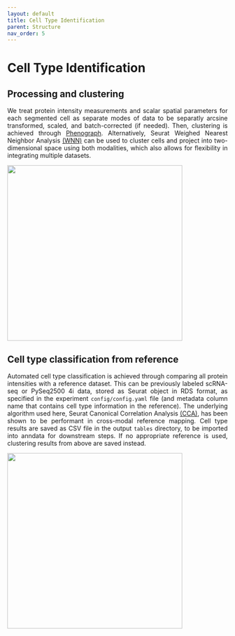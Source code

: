 ```yaml
---
layout: default
title: Cell Type Identification
parent: Structure 
nav_order: 5
---
```

# Cell Type Identification
## Processing and clustering
<p align="justify">
We treat protein intensity measurements and scalar spatial parameters for each segmented cell as separate modes of data to be separatly arcsine transformed, scaled, and batch-corrected (if needed). Then, clustering is achieved through <a href="https://github.com/jacoblevine/PhenoGraph">Phenograph</a>. Alternatively, Seurat Weighed Nearest Neighbor Analysis <a href="https://satijalab.org/seurat/articles/weighted_nearest_neighbor_analysis.html">(WNN)</a> can be used to cluster cells and project into two-dimensional space using both modalities, which also allows for flexibility in integrating multiple datasets.
</p>
<img src="https://user-images.githubusercontent.com/22802886/189948188-03549a59-da7b-404b-a429-f130dcc439ef.png" width="400">
                                                                                                                           
## Cell type classification from reference
<p align="justify">
Automated cell type classification is achieved through comparing all protein intensities with a reference dataset. This can be previously labeled scRNA-seq or PySeq2500 4i data, stored as Seurat object in RDS format, as specified in the experiment <code>config/config.yaml</code> file (and metadata column name that contains cell type information in the reference). The underlying algorithm used here, Seurat Canonical Correlation Analysis <a href="https://satijalab.org/seurat/reference/runcca">(CCA)</a>, has been shown to be performant in cross-modal reference mapping. Cell type results are saved as CSV file in the output <code>tables</code> directory, to be imported into anndata for downstream steps. If no appropriate reference is used, clustering results from above are saved instead.
</p>
<img src="https://user-images.githubusercontent.com/22802886/188695058-03482508-f136-4b08-985a-76c26f392940.png" width="400">
